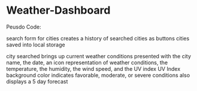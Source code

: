 # Weather-Dashboard

Peusdo Code:

search form for cities
  creates a history of searched cities as buttons
  cities saved into local storage

city searched brings up current weather conditions
  presented with the city name, the date, an icon representation of weather conditions, the temperature, the humidity, the wind speed, and the UV index
    UV Index background color indicates favorable, moderate, or severe conditions 
also displays a 5 day forecast

